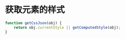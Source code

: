 # 获取元素的样式

```js
function getCssJson(obj) {
    return obj.currentStyle || getComputedStyle(obj);
}
```

<comments />